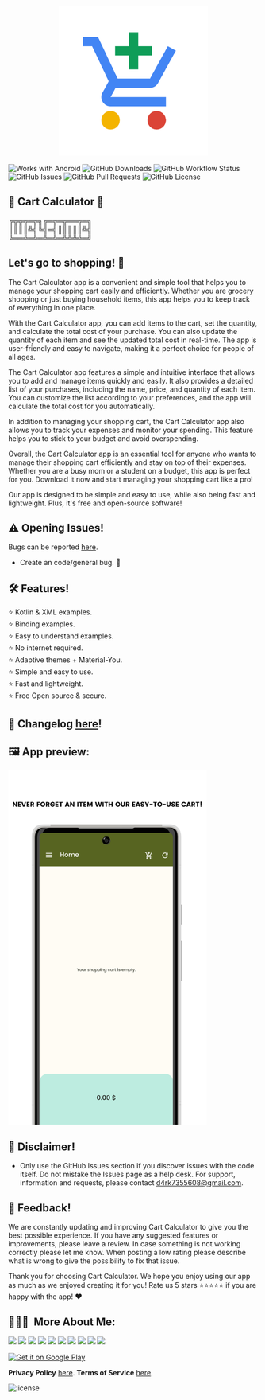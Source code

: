 <p align="center">
<img src="/app/src/main/play/listings/en-US/graphics/ic_launcher-playstore.png" width="300">
</p>

![Works with Android](https://img.shields.io/badge/Made%20for-Android-lime?style=for-the-badge&logo=android)
![GitHub Downloads](https://img.shields.io/github/downloads/D4rK7355608/com.d4rk.cartcalculator/total?color=green&style=for-the-badge&logo=github)
![GitHub Workflow Status](https://img.shields.io/github/actions/workflow/status/D4rK7355608/com.d4rk.cartcalculator/android.yml?style=for-the-badge)
![GitHub Issues](https://img.shields.io/github/issues/D4rK7355608/com.d4rk.cartcalculator?style=for-the-badge&logo=github)
![GitHub Pull Requests](https://img.shields.io/github/issues-pr/D4rK7355608/com.d4rk.cartcalculator?style=for-the-badge&logo=github)
![GitHub License](https://img.shields.io/github/license/D4rK7355608/com.d4rk.cartcalculator?style=for-the-badge&logo=github)

## 🛒 Cart Calculator 🛒

╔╦╦╦═╦╗╔═╦═╦══╦═╗ \
║║║║╩╣╚╣═╣║║║║║╩╣ \
╚══╩═╩═╩═╩═╩╩╩╩═╝

## Let's go to shopping! 🛒

The Cart Calculator app is a convenient and simple tool that helps you to manage your shopping cart easily and efficiently. Whether you are grocery shopping or just buying household items, this app helps you to keep track of everything in one place.

With the Cart Calculator app, you can add items to the cart, set the quantity, and calculate the total cost of your purchase. You can also update the quantity of each item and see the updated total cost in real-time. The app is user-friendly and easy to navigate, making it a perfect choice for people of all ages.

The Cart Calculator app features a simple and intuitive interface that allows you to add and manage items quickly and easily. It also provides a detailed list of your purchases, including the name, price, and quantity of each item. You can customize the list according to your preferences, and the app will calculate the total cost for you automatically.

In addition to managing your shopping cart, the Cart Calculator app also allows you to track your expenses and monitor your spending. This feature helps you to stick to your budget and avoid overspending.

Overall, the Cart Calculator app is an essential tool for anyone who wants to manage their shopping cart efficiently and stay on top of their expenses. Whether you are a busy mom or a student on a budget, this app is perfect for you. Download it now and start managing your shopping cart like a pro!

Our app is designed to be simple and easy to use, while also being fast and lightweight. Plus, it's free and open-source software!

## ⚠ Opening Issues!
Bugs can be reported [here](https://github.com/D4rK7355608/com.d4rk.cartcalculator/issues).

- Create an code/general bug.  🐞

## 🛠️ Features!
⭐️ Kotlin & XML examples. \
⭐️ Binding examples. \
⭐️ Easy to understand examples. \
⭐️ No internet required. \
⭐️ Adaptive themes + Material-You. \
⭐️ Simple and easy to use. \
⭐️ Fast and lightweight. \
⭐️ Free Open source & secure.

## 📝 Changelog [here](https://raw.githubusercontent.com/D4rK7355608/com.d4rk.cartcalculator/master/CHANGELOG.md)!

## 🖼️ App preview:

<img src="/app/src/main/play/listings/en-US/graphics/phone-screenshots/1-screenshot_main_empty.png" width="400">

## 🛑 Disclaimer!
- Only use the GitHub Issues section if you discover issues with the code itself. Do not mistake the Issues page as a help desk. For support, information and requests, please contact d4rk7355608@gmail.com.

## 💬 Feedback!
We are constantly updating and improving Cart Calculator to give you the best possible experience. If you have any suggested features or improvements, please leave a review. In case something is not working correctly please let me know. When posting a low rating please describe what is wrong to give the possibility to fix that issue.

Thank you for choosing Cart Calculator. We hope you enjoy using our app as much as we enjoyed creating it for you! Rate us 5 stars ⭐⭐⭐⭐⭐ if you are happy with the app! ❤

## 👨🏻‍💻 &nbsp;More About Me:
<a href="mailto:d4rk7355608@gmail.com"><img src="https://img.shields.io/badge/d4rk7355608@gmail.com-red?style=for-the-badge&logo=gmail&logoColor=white"/></a>
<a href="https://developers.google.com/profile/u/D4rK7355608"><img src="https://img.shields.io/badge/Android%20Developers-white?style=for-the-badge&logo=android"/></a>
<a href="https://forum.xda-developers.com/m/d4rk7355608.10095012/"><img src="https://img.shields.io/badge/XDA%20Developers-grey?style=for-the-badge&logo=xdadevelopers"/></a>
<a href="https://www.deviantart.com/d4rk7355608"><img src="https://img.shields.io/badge/DeviantArt-default?style=for-the-badge&logo=deviantart&logoColor=white"/></a>
<a href="https://gamejolt.com/@D4rK_S-A-D"><img src="https://img.shields.io/badge/GameJolt-grey?style=for-the-badge&logo=gamejolt&logoColor=white"/></a>
<a href="https://patreon.com/D4rK7355608"><img src="https://img.shields.io/endpoint.svg?url=https%3A%2F%2Fshieldsio-patreon.vercel.app%2Fapi%3Fusername%3DD4rK7355608%26type%3Dpatrons&style=for-the-badge"/></a>
<a href="https://www.paypal.me/d4rkmichaeltutorials"><img src="https://img.shields.io/badge/Paypal-white?style=for-the-badge&logo=paypal"/></a>
<a href="https://twitter.com/D4rK7355608/"><img src="https://img.shields.io/twitter/follow/D4rK7355608?color=blue&label=Twitter&logo=Twitter&style=for-the-badge"/></a>
<a href="https://www.youtube.com/c/D4rK7355608/"><img src="https://img.shields.io/youtube/channel/subscribers/UCLDi-rmSRry0pNL-oVvGJAw?color=darkred&label=D4rK&logo=youtube&logoColor=darkred&style=for-the-badge"/></a>
<a href="https://github.com/D4rK7355608/"><img src="https://img.shields.io/github/followers/D4rK7355608?color=white&logo=GitHub&style=for-the-badge"/></a>

[<img src="https://play.google.com/intl/en_us/badges/images/generic/en-play-badge.png" alt="Get it on Google Play" height="90">](https://play.google.com/store/apps/details?id=com.d4rk.cartcalculator)

__Privacy Policy__ [here](https://sites.google.com/view/d4rk7355608/more/apps/privacy-policy).
__Terms of Service__ [here](https://sites.google.com/view/d4rk7355608/more/apps/terms-of-service).

![license](https://imgur.com/QQlcEVT.png)